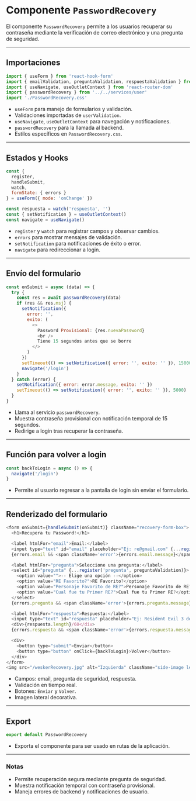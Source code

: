 # Componente `PasswordRecovery`

El componente `PasswordRecovery` permite a los usuarios recuperar su contraseña mediante la verificación de correo electrónico y una pregunta de seguridad.

---

## Importaciones

```javascript
import { useForm } from 'react-hook-form'
import { emailValidation, preguntaValidation, respuestaValidation } from '../../utils/userValidation'
import { useNavigate, useOutletContext } from 'react-router-dom'
import { passwordRecovery } from '../../services/user'
import './PasswordRecovery.css'
```

- `useForm` para manejo de formularios y validación.
- Validaciones importadas de `userValidation`.
- `useNavigate`, `useOutletContext` para navegación y notificaciones.
- `passwordRecovery` para la llamada al backend.
- Estilos específicos en `PasswordRecovery.css`.

---

## Estados y Hooks

```javascript
const {
  register,
  handleSubmit,
  watch,
  formState: { errors }
} = useForm({ mode: 'onChange' })

const respuesta = watch('respuesta', '')
const { setNotification } = useOutletContext()
const navigate = useNavigate()
```

- `register` y `watch` para registrar campos y observar cambios.
- `errors` para mostrar mensajes de validación.
- `setNotification` para notificaciones de éxito o error.
- `navigate` para redireccionar a login.

---

## Envío del formulario

```javascript
const onSubmit = async (data) => {
  try {
    const res = await passwordRecovery(data)
    if (res && res.msj) {
      setNotification({
        error: '',
        exito: (
          <>
            Password Provisional: {res.nuevaPassword}
            <br />
            Tiene 15 segundos antes que se borre
          </>
        )
      })
      setTimeout(() => setNotification({ error: '', exito: '' }), 15000)
      navigate('/login')
    }
  } catch (error) {
    setNotification({ error: error.message, exito: '' })
    setTimeout(() => setNotification({ error: '', exito: '' }), 5000)
  }
}
```

- Llama al servicio `passwordRecovery`.
- Muestra contraseña provisional con notificación temporal de 15 segundos.
- Redirige a login tras recuperar la contraseña.

---

## Función para volver a login

```javascript
const backToLogin = async () => {
  navigate('/login')
}
```

- Permite al usuario regresar a la pantalla de login sin enviar el formulario.

---

## Renderizado del formulario

```javascript
<form onSubmit={handleSubmit(onSubmit)} className="recovery-form-box">
  <h1>Recupera tu Password!</h1>

  <label htmlFor="email">Email:</label>
  <input type="text" id="email" placeholder="Ej: re@gmail.com" {...register('email', emailValidation)} />
  {errors.email && <span className='error'>{errors.email.message}</span>}

  <label htmlFor="pregunta">Seleccione una pregunta:</label>
  <select id="pregunta" {...register('pregunta', preguntaValidation)}>
    <option value="">-- Elige una opción --</option>
    <option value="RE Favorito?">RE Favorito?</option>
    <option value="Personaje Favorito de RE?">Personaje Favorito de RE?</option>
    <option value="Cual fue tu Primer RE?">Cual fue tu Primer RE?</option>
  </select>
  {errors.pregunta && <span className='error'>{errors.pregunta.message}</span>}

  <label htmlFor="respuesta">Respuesta:</label>
  <input type="text" id="respuesta" placeholder="Ej: Resident Evil 3 de 1998" {...register('respuesta', respuestaValidation)} />
  <div>{respuesta.length}/60</div>
  {errors.respuesta && <span className='error'>{errors.respuesta.message}</span>}

  <div>
    <button type="submit">Enviar</button>
    <button type="button" onClick={backToLogin}>Volver</button>
  </div>
</form>
<img src="/weskerRecovery.jpg" alt="Izquierda" className="side-image left" />
```

- Campos: email, pregunta de seguridad, respuesta.
- Validación en tiempo real.
- Botones: `Enviar` y `Volver`.
- Imagen lateral decorativa.

---

## Export

```javascript
export default PasswordRecovery
```

- Exporta el componente para ser usado en rutas de la aplicación.

---

### Notas

- Permite recuperación segura mediante pregunta de seguridad.
- Muestra notificación temporal con contraseña provisional.
- Maneja errores de backend y notificaciones de usuario.

